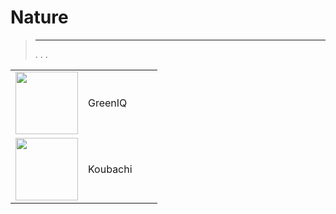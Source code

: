 
# Nature


>****
>. . .
> [](https://market.jeedom.com/index.php?v=d&p=market&type=plugin&categorie=nature) 


| | | | |
|--- | --- | --- | ---|
|<img src="greeniq/greeniq_icon.png" class="pluginLogo" width="100" />|GreenIQ||[](greeniq/index.md)<br/>[](https://market.jeedom.com/index.php?v=d&p=market_display&id=1717)<br/>[](greeniq/changelog.md)|
|<img src="koubachi/koubachi_icon.png" class="pluginLogo" width="100" />|Koubachi||[](koubachi/index.md)<br/>[](https://market.jeedom.com/index.php?v=d&p=market_display&id=1012)<br/>[](koubachi/changelog.md)|
